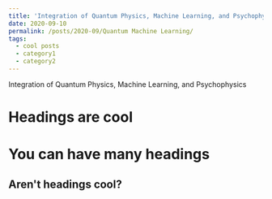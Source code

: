 ```yaml
---
title: 'Integration of Quantum Physics, Machine Learning, and Psychophysics'
date: 2020-09-10
permalink: /posts/2020-09/Quantum Machine Learning/
tags:
  - cool posts
  - category1
  - category2
---
```


Integration of Quantum Physics, Machine Learning, and Psychophysics 


Headings are cool
======

You can have many headings
======

Aren't headings cool?
------
